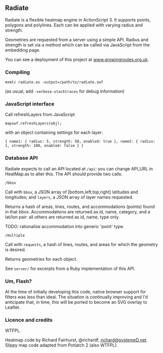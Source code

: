 ## Radiate

Radiate is a flexible heatmap engine in ActionScript 3. It supports points, polygons and polylines. Each can be applied with varying radius and strength.

Geometries are requested from a server using a simple API. Radius and strength is set via a method which can be called via JavaScript from the embedding page.

You can see a deployment of this project at www.growingroutes.org.uk.

### Compiling

`mxmlc radiate.as -output=/path/to/radiate.swf`

(as usual, add  `-verbose-stacktraces` for debug information)

### JavaScript interface

Call refreshLayers from JavaScript

`mapswf.refreshLayers(obj);`

with an object containing settings for each layer:

`{ name1: { radius: 5, strength: 50, enabled: true },
   name2: { radius: 1, strength: 100, enabled: false } }`

### Database API

Radiate expects to call an API located at `/api`: you can change API_URL in HeatMap.as to alter this. The API should provide two calls:

`/bbox`

Call with `bbox`, a JSON array of [bottom,left,top,right] latitudes and longitudes; and `layers`, a JSON array of layer names requested.

Returns a hash of areas, lines, routes, and accommodations (points) found in that bbox. Accommodations are returned as id, name, category, and a lat/lon pair: all others are returned as id, name, type only.

TODO: rationalise accommodation into generic 'point' type.

`/multiple`

Call with `requests`, a hash of lines, routes, and areas for which the geometry is desired.

Returns geometries for each object.

See `server/` for excerpts from a Ruby implementation of this API.

### Um, Flash?

At the time of initially developing this code, native browser support for filters was less than ideal. The situation is continually improving and I'd anticipate that, in time, this will be ported to become an SVG overlay to Leaflet.

### Licence and credits

WTFPL.

Heatmap code by Richard Fairhurst, @richardf, richard@systemeD.net. Slippy map code adapted from Potlatch 2 (also WTFPL).
